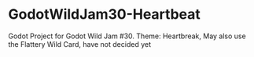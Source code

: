# GodotWildJam30-Heartbeat
Godot Project for Godot Wild Jam #30. Theme: Heartbreak, May also use the Flattery Wild Card, have not decided yet
